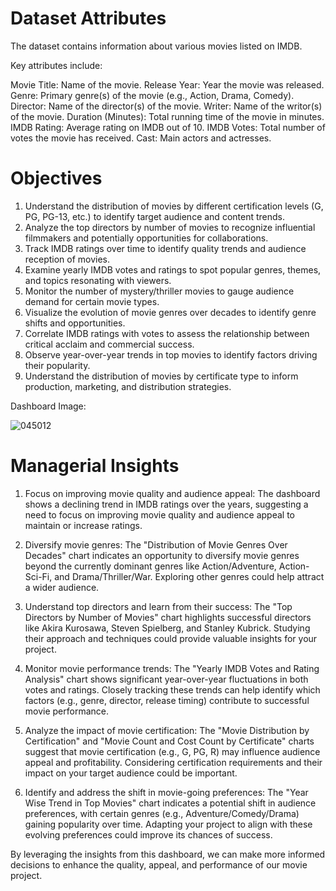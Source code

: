 # Dataset Attributes

The dataset contains information about various movies listed on IMDB. 

Key attributes include:

Movie Title: Name of the movie.
Release Year: Year the movie was released.
Genre: Primary genre(s) of the movie (e.g., Action, Drama, Comedy).
Director: Name of the director(s) of the movie.
Writer: Name of the writor(s) of the movie.
Duration (Minutes): Total running time of the movie in minutes.
IMDB Rating: Average rating on IMDB out of 10.
IMDB Votes: Total number of votes the movie has received.
Cast: Main actors and actresses.


# Objectives

1. Understand the distribution of movies by different certification levels (G, PG, PG-13, etc.) to identify target audience and content trends.
2. Analyze the top directors by number of movies to recognize influential filmmakers and potentially opportunities for collaborations.
3. Track IMDB ratings over time to identify quality trends and audience reception of movies.
4. Examine yearly IMDB votes and ratings to spot popular genres, themes, and topics resonating with viewers.
5. Monitor the number of mystery/thriller movies to gauge audience demand for certain movie types.
6. Visualize the evolution of movie genres over decades to identify genre shifts and opportunities.
7. Correlate IMDB ratings with votes to assess the relationship between critical acclaim and commercial success.
8. Observe year-over-year trends in top movies to identify factors driving their popularity.
9. Understand the distribution of movies by certificate type to inform production, marketing, and distribution strategies.

Dashboard Image: 

![045012](https://github.com/user-attachments/assets/e041f905-ed3f-4f43-b1ff-cbce903bab86)


# Managerial Insights

1. Focus on improving movie quality and audience appeal: The dashboard shows a declining trend in IMDB ratings over the years, suggesting a need to focus on improving movie quality and audience appeal to maintain or increase ratings.
   
2. Diversify movie genres: The "Distribution of Movie Genres Over Decades" chart indicates an opportunity to diversify movie genres beyond the currently dominant genres like Action/Adventure, Action-Sci-Fi, and Drama/Thriller/War. Exploring other genres could help attract a wider audience.
   
3. Understand top directors and learn from their success: The "Top Directors by Number of Movies" chart highlights successful directors like Akira Kurosawa, Steven Spielberg, and Stanley Kubrick. Studying their approach and techniques could provide valuable insights for your project.
   
4. Monitor movie performance trends: The "Yearly IMDB Votes and Rating Analysis" chart shows significant year-over-year fluctuations in both votes and ratings. Closely tracking these trends can help identify which factors (e.g., genre, director, release timing) contribute to successful movie performance.
   
5. Analyze the impact of movie certification: The "Movie Distribution by Certification" and "Movie Count and Cost Count by Certificate" charts suggest that movie certification (e.g., G, PG, R) may influence audience appeal and profitability. Considering certification requirements and their impact on your target audience could be important.
   
6. Identify and address the shift in movie-going preferences: The "Year Wise Trend in Top Movies" chart indicates a potential shift in audience preferences, with certain genres (e.g., Adventure/Comedy/Drama) gaining popularity over time. Adapting your project to align with these evolving preferences could improve its chances of success.

By leveraging the insights from this dashboard, we can make more informed decisions to enhance the quality, appeal, and performance of our movie project.
